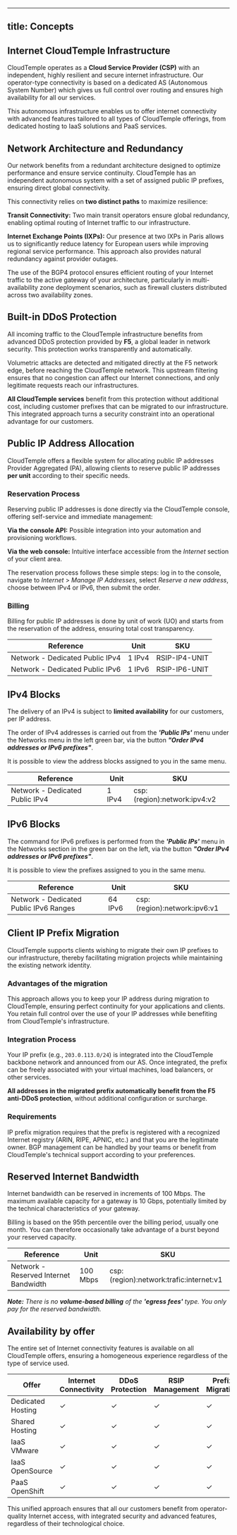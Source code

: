 

---
title: Concepts
---



## Internet CloudTemple Infrastructure

CloudTemple operates as a **Cloud Service Provider (CSP)** with an independent, highly resilient and secure internet infrastructure. Our operator-type connectivity is based on a dedicated AS (Autonomous System Number) which gives us full control over routing and ensures high availability for all our services.

This autonomous infrastructure enables us to offer internet connectivity with advanced features tailored to all types of CloudTemple offerings, from dedicated hosting to IaaS solutions and PaaS services.



## Network Architecture and Redundancy

Our network benefits from a redundant architecture designed to optimize performance and ensure service continuity. CloudTemple has an independent autonomous system with a set of assigned public IP prefixes, ensuring direct global connectivity.

This connectivity relies on **two distinct paths** to maximize resilience:

**Transit Connectivity:** Two main transit operators ensure global redundancy, enabling optimal routing of Internet traffic to our infrastructure.

**Internet Exchange Points (IXPs):** Our presence at two IXPs in Paris allows us to significantly reduce latency for European users while improving regional service performance. This approach also provides natural redundancy against provider outages.

The use of the BGP4 protocol ensures efficient routing of your Internet traffic to the active gateway of your architecture, particularly in multi-availability zone deployment scenarios, such as firewall clusters distributed across two availability zones.



## Built-in DDoS Protection

All incoming traffic to the CloudTemple infrastructure benefits from advanced DDoS protection provided by **F5**, a global leader in network security. This protection works transparently and automatically.

Volumetric attacks are detected and mitigated directly at the F5 network edge, before reaching the CloudTemple network. This upstream filtering ensures that no congestion can affect our Internet connections, and only legitimate requests reach our infrastructures.

**All CloudTemple services** benefit from this protection without additional cost, including customer prefixes that can be migrated to our infrastructure. This integrated approach turns a security constraint into an operational advantage for our customers.



## Public IP Address Allocation

CloudTemple offers a flexible system for allocating public IP addresses Provider Aggregated (PA), allowing clients to reserve public IP addresses **per unit** according to their specific needs.



### Reservation Process

Reserving public IP addresses is done directly via the CloudTemple console, offering self-service and immediate management:

**Via the console API:** Possible integration into your automation and provisioning workflows.

**Via the web console:** Intuitive interface accessible from the *Internet* section of your client area.

The reservation process follows these simple steps: log in to the console, navigate to *Internet* > *Manage IP Addresses*, select *Reserve a new address*, choose between IPv4 or IPv6, then submit the order.



### Billing

Billing for public IP addresses is done by unit of work (UO) and starts from the reservation of the address, ensuring total cost transparency.

| Reference | Unit | SKU |
|-----------|------|-----|
| Network - Dedicated Public IPv4 | 1 IPv4 | RSIP-IP4-UNIT |
| Network - Dedicated Public IPv6 | 1 IPv6 | RSIP-IP6-UNIT |



## IPv4 Blocks

The delivery of an IPv4 is subject to __limited availability__ for our customers, per IP address.

The order of IPv4 addresses is carried out from the __*'Public IPs'*__ menu under the Networks menu in the left green bar, via the button __*"Order IPv4 addresses or IPv6 prefixes"*__.

It is possible to view the address blocks assigned to you in the same menu.

| Reference                     | Unit   | SKU                          |
| ----------------------------- | ------ | ---------------------------- |
| Network - Dedicated Public IPv4 | 1 IPv4 | csp:(region):network:ipv4:v2 |



## IPv6 Blocks

The command for IPv6 prefixes is performed from the __*'Public IPs'*__ menu in the Networks section in the green bar on the left, via the button __*"Order IPv4 addresses or IPv6 prefixes"*__.

It is possible to view the prefixes assigned to you in the same menu.

| Reference                             | Unit    | SKU                          |
| ------------------------------------- | ------- | ---------------------------- |
| Network - Dedicated Public IPv6 Ranges | 64 IPv6 | csp:(region):network:ipv6:v1 |



## Client IP Prefix Migration

CloudTemple supports clients wishing to migrate their own IP prefixes to our infrastructure, thereby facilitating migration projects while maintaining the existing network identity.



### Advantages of the migration

This approach allows you to keep your IP address during migration to CloudTemple, ensuring perfect continuity for your applications and clients. You retain full control over the use of your IP addresses while benefiting from CloudTemple's infrastructure.



### Integration Process

Your IP prefix (e.g., `203.0.113.0/24`) is integrated into the CloudTemple backbone network and announced from our AS. Once integrated, the prefix can be freely associated with your virtual machines, load balancers, or other services.

**All addresses in the migrated prefix automatically benefit from the F5 anti-DDoS protection**, without additional configuration or surcharge.



### Requirements

IP prefix migration requires that the prefix is registered with a recognized Internet registry (ARIN, RIPE, APNIC, etc.) and that you are the legitimate owner. BGP management can be handled by your teams or benefit from CloudTemple's technical support according to your preferences.



## Reserved Internet Bandwidth

Internet bandwidth can be reserved in increments of 100 Mbps. The maximum available capacity for a gateway is 10 Gbps, potentially limited by the technical characteristics of your gateway.

Billing is based on the 95th percentile over the billing period, usually one month. You can therefore occasionally take advantage of a burst beyond your reserved capacity.

| Reference                                 | Unit    | SKU                                     |
| ----------------------------------------- | ------- | --------------------------------------- |
| Network - Reserved Internet Bandwidth     | 100 Mbps | csp:(region):network:trafic:internet:v1 |

__*Note:*__
*There is no __volume-based billing__ of the __'egress fees'__ type. You only pay for the reserved bandwidth.*



## Availability by offer

The entire set of Internet connectivity features is available on all CloudTemple offers, ensuring a homogeneous experience regardless of the type of service used.

| Offer | Internet Connectivity | DDoS Protection | RSIP Management | Prefix Migration |
|-------|----------------------|------------------|-----------------|------------------|
| Dedicated Hosting | ✓ | ✓ | ✓ | ✓ |
| Shared Hosting | ✓ | ✓ | ✓ | ✓ |
| IaaS VMware | ✓ | ✓ | ✓ | ✓ |
| IaaS OpenSource | ✓ | ✓ | ✓ | ✓ |
| PaaS OpenShift | ✓ | ✓ | ✓ | ✓ |

This unified approach ensures that all our customers benefit from operator-quality Internet access, with integrated security and advanced features, regardless of their technological choice.